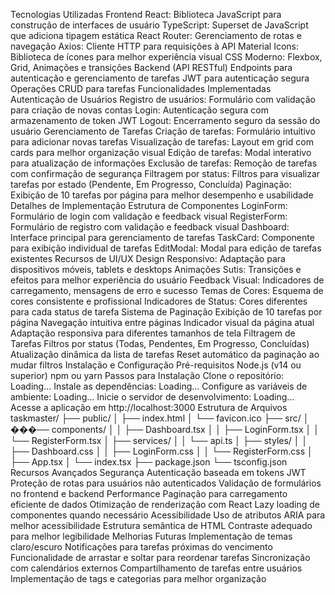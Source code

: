 Tecnologias Utilizadas
Frontend
React: Biblioteca JavaScript para construção de interfaces de usuário
TypeScript: Superset de JavaScript que adiciona tipagem estática
React Router: Gerenciamento de rotas e navegação
Axios: Cliente HTTP para requisições à API
Material Icons: Biblioteca de ícones para melhor experiência visual
CSS Moderno: Flexbox, Grid, Animações e transições
Backend (API RESTful)
Endpoints para autenticação e gerenciamento de tarefas
JWT para autenticação segura
Operações CRUD para tarefas
Funcionalidades Implementadas
Autenticação de Usuários
Registro de usuários: Formulário com validação para criação de novas contas
Login: Autenticação segura com armazenamento de token JWT
Logout: Encerramento seguro da sessão do usuário
Gerenciamento de Tarefas
Criação de tarefas: Formulário intuitivo para adicionar novas tarefas
Visualização de tarefas: Layout em grid com cards para melhor organização visual
Edição de tarefas: Modal interativo para atualização de informações
Exclusão de tarefas: Remoção de tarefas com confirmação de segurança
Filtragem por status: Filtros para visualizar tarefas por estado (Pendente, Em Progresso, Concluída)
Paginação: Exibição de 10 tarefas por página para melhor desempenho e usabilidade
Detalhes de Implementação
Estrutura de Componentes
LoginForm: Formulário de login com validação e feedback visual
RegisterForm: Formulário de registro com validação e feedback visual
Dashboard: Interface principal para gerenciamento de tarefas
TaskCard: Componente para exibição individual de tarefas
EditModal: Modal para edição de tarefas existentes
Recursos de UI/UX
Design Responsivo: Adaptação para dispositivos móveis, tablets e desktops
Animações Sutis: Transições e efeitos para melhor experiência do usuário
Feedback Visual: Indicadores de carregamento, mensagens de erro e sucesso
Temas de Cores: Esquema de cores consistente e profissional
Indicadores de Status: Cores diferentes para cada status de tarefa
Sistema de Paginação
Exibição de 10 tarefas por página
Navegação intuitiva entre páginas
Indicador visual da página atual
Adaptação responsiva para diferentes tamanhos de tela
Filtragem de Tarefas
Filtros por status (Todas, Pendentes, Em Progresso, Concluídas)
Atualização dinâmica da lista de tarefas
Reset automático da paginação ao mudar filtros
Instalação e Configuração
Pré-requisitos
Node.js (v14 ou superior)
npm ou yarn
Passos para Instalação
Clone o repositório:
Loading...
Instale as dependências:
Loading...
Configure as variáveis de ambiente:
Loading...
Inicie o servidor de desenvolvimento:
Loading...
Acesse a aplicação em http://localhost:3000
Estrutura de Arquivos
taskmaster/
├── public/
│   ├── index.html
│   └── favicon.ico
├── src/
│   ���── components/
│   │   ├── Dashboard.tsx
│   │   ├── LoginForm.tsx
│   │   └── RegisterForm.tsx
│   ├── services/
│   │   └── api.ts
│   ├── styles/
│   │   ├── Dashboard.css
│   │   ├── LoginForm.css
│   │   └── RegisterForm.css
│   ├── App.tsx
│   └── index.tsx
├── package.json
└── tsconfig.json
Recursos Avançados
Segurança
Autenticação baseada em tokens JWT
Proteção de rotas para usuários não autenticados
Validação de formulários no frontend e backend
Performance
Paginação para carregamento eficiente de dados
Otimização de renderização com React
Lazy loading de componentes quando necessário
Acessibilidade
Uso de atributos ARIA para melhor acessibilidade
Estrutura semântica de HTML
Contraste adequado para melhor legibilidade
Melhorias Futuras
Implementação de temas claro/escuro
Notificações para tarefas próximas do vencimento
Funcionalidade de arrastar e soltar para reordenar tarefas
Sincronização com calendários externos
Compartilhamento de tarefas entre usuários
Implementação de tags e categorias para melhor organização
